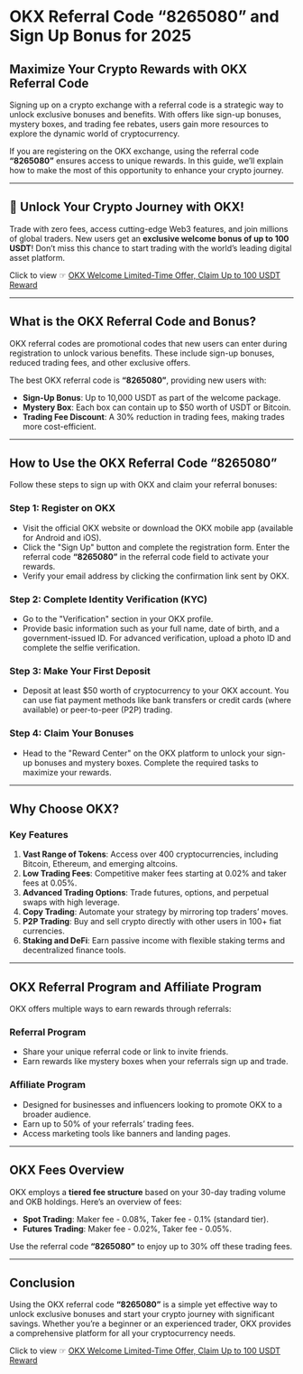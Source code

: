 # OKX Referral Code “8265080” and Sign Up Bonus for 2025

## Maximize Your Crypto Rewards with OKX Referral Code

Signing up on a crypto exchange with a referral code is a strategic way to unlock exclusive bonuses and benefits. With offers like sign-up bonuses, mystery boxes, and trading fee rebates, users gain more resources to explore the dynamic world of cryptocurrency.

If you are registering on the OKX exchange, using the referral code **“8265080”** ensures access to unique rewards. In this guide, we’ll explain how to make the most of this opportunity to enhance your crypto journey.

---

## 🚀 Unlock Your Crypto Journey with OKX!

Trade with zero fees, access cutting-edge Web3 features, and join millions of global traders. New users get an **exclusive welcome bonus of up to 100 USDT**! Don’t miss this chance to start trading with the world’s leading digital asset platform.

Click to view ☞ [OKX Welcome Limited-Time Offer, Claim Up to 100 USDT Reward](https://bit.ly/OKXe)

---

## What is the OKX Referral Code and Bonus?

OKX referral codes are promotional codes that new users can enter during registration to unlock various benefits. These include sign-up bonuses, reduced trading fees, and other exclusive offers.

The best OKX referral code is **“8265080”**, providing new users with:

- **Sign-Up Bonus**: Up to 10,000 USDT as part of the welcome package.
- **Mystery Box**: Each box can contain up to $50 worth of USDT or Bitcoin.
- **Trading Fee Discount**: A 30% reduction in trading fees, making trades more cost-efficient.

---

## How to Use the OKX Referral Code “8265080”

Follow these steps to sign up with OKX and claim your referral bonuses:

### Step 1: Register on OKX
- Visit the official OKX website or download the OKX mobile app (available for Android and iOS).
- Click the "Sign Up" button and complete the registration form. Enter the referral code **“8265080”** in the referral code field to activate your rewards.
- Verify your email address by clicking the confirmation link sent by OKX.

### Step 2: Complete Identity Verification (KYC)
- Go to the "Verification" section in your OKX profile.
- Provide basic information such as your full name, date of birth, and a government-issued ID. For advanced verification, upload a photo ID and complete the selfie verification.

### Step 3: Make Your First Deposit
- Deposit at least $50 worth of cryptocurrency to your OKX account. You can use fiat payment methods like bank transfers or credit cards (where available) or peer-to-peer (P2P) trading.

### Step 4: Claim Your Bonuses
- Head to the "Reward Center" on the OKX platform to unlock your sign-up bonuses and mystery boxes. Complete the required tasks to maximize your rewards.

---

## Why Choose OKX?

### Key Features
1. **Vast Range of Tokens**: Access over 400 cryptocurrencies, including Bitcoin, Ethereum, and emerging altcoins.
2. **Low Trading Fees**: Competitive maker fees starting at 0.02% and taker fees at 0.05%.
3. **Advanced Trading Options**: Trade futures, options, and perpetual swaps with high leverage.
4. **Copy Trading**: Automate your strategy by mirroring top traders’ moves.
5. **P2P Trading**: Buy and sell crypto directly with other users in 100+ fiat currencies.
6. **Staking and DeFi**: Earn passive income with flexible staking terms and decentralized finance tools.

---

## OKX Referral Program and Affiliate Program

OKX offers multiple ways to earn rewards through referrals:

### Referral Program
- Share your unique referral code or link to invite friends.
- Earn rewards like mystery boxes when your referrals sign up and trade.

### Affiliate Program
- Designed for businesses and influencers looking to promote OKX to a broader audience.
- Earn up to 50% of your referrals’ trading fees.
- Access marketing tools like banners and landing pages.

---

## OKX Fees Overview

OKX employs a **tiered fee structure** based on your 30-day trading volume and OKB holdings. Here’s an overview of fees:

- **Spot Trading**: Maker fee - 0.08%, Taker fee - 0.1% (standard tier).
- **Futures Trading**: Maker fee - 0.02%, Taker fee - 0.05%.

Use the referral code **“8265080”** to enjoy up to 30% off these trading fees.

---

## Conclusion

Using the OKX referral code **“8265080”** is a simple yet effective way to unlock exclusive bonuses and start your crypto journey with significant savings. Whether you’re a beginner or an experienced trader, OKX provides a comprehensive platform for all your cryptocurrency needs.

Click to view ☞ [OKX Welcome Limited-Time Offer, Claim Up to 100 USDT Reward](https://bit.ly/OKXe)
